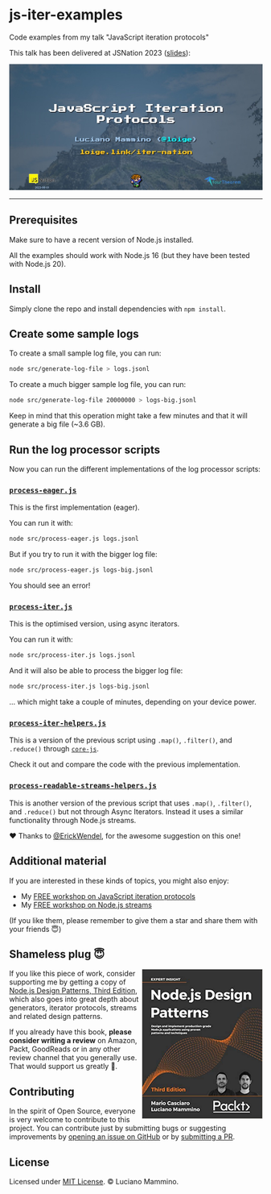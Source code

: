 # js-iter-examples

Code examples from my talk "JavaScript iteration protocols"

This talk has been delivered at JSNation 2023 ([slides](https://loige.link/iter-nation)):

[!["JavaScript iteration protocols" talk cover](./images/iter-nation-cover.jpg)](https://loige.link/iter-nation)

---

## Prerequisites

Make sure to have a recent version of Node.js installed.

All the examples should work with Node.js 16 (but they have been tested with Node.js 20).


## Install

Simply clone the repo and install dependencies with `npm install`.


## Create some sample logs

To create a small sample log file, you can run:

```bash
node src/generate-log-file > logs.jsonl
```

To create a much bigger sample log file, you can run:

```bash
node src/generate-log-file 20000000 > logs-big.jsonl
```

Keep in mind that this operation might take a few minutes and that it will generate a big file (~3.6 GB).

## Run the log processor scripts

Now you can run the different implementations of the log processor scripts:

### [`process-eager.js`](./src/process-eager.js)

This is the first implementation (eager).

You can run it with:

```bash
node src/process-eager.js logs.jsonl
```

But if you try to run it with the bigger log file:

```bash
node src/process-eager.js logs-big.jsonl
```

You should see an error!


### [`process-iter.js`](./src/process-iter.js)

This is the optimised version, using async iterators.

You can run it with:

```bash
node src/process-iter.js logs.jsonl
```

And it will also be able to process the bigger log file:

```bash
node src/process-iter.js logs-big.jsonl
```

... which might take a couple of minutes, depending on your device power.


### [`process-iter-helpers.js`](./src/process-iter-helpers.js)

This is a version of the previous script using `.map()`, `.filter()`, and `.reduce()` through [`core-js`](https://github.com/zloirock/core-js/).

Check it out and compare the code with the previous implementation.


### [`process-readable-streams-helpers.js`](./src/process-readable-streams-helpers.js)

This is another version of the previous script that uses `.map()`, `.filter()`, and `.reduce()` but not through Async Iterators. Instead it uses a similar functionality through Node.js streams.

❤️ Thanks to [@ErickWendel](https://github.com/ErickWendel), for the awesome suggestion on this one!


## Additional material

If you are interested in these kinds of topics, you might also enjoy:

- My [FREE workshop on JavaScript iteration protocols](https://loige.link/iter-wrk)
- My [FREE workshop on Node.js streams](https://loige.link/streams-wrk)

(If you like them, please remember to give them a star and share them with your friends 😇)



## Shameless plug 😇

<a href="https://www.nodejsdesignpatterns.com"><img width="240" align="right" src="https://github.com/lmammino/lmammino/blob/master/nodejsdp.jpg?raw=true"></a>

If you like this piece of work, consider supporting me by getting a copy of [Node.js Design Patterns, Third Edition](https://www.nodejsdesignpatterns.com/), which also goes into great depth about generators, iterator protocols, streams and related design patterns.

If you already have this book, **please consider writing a review** on Amazon, Packt, GoodReads or in any other review channel that you generally use. That would support us greatly 🙏.


## Contributing

In the spirit of Open Source, everyone is very welcome to contribute to this project.
You can contribute just by submitting bugs or suggesting improvements by
[opening an issue on GitHub](https://github.com/lmammino/iteration-protocols-workshop/issues) or by [submitting a PR](https://github.com/lmammino/iteration-protocols-workshop/pulls).


## License

Licensed under [MIT License](LICENSE). © Luciano Mammino.
